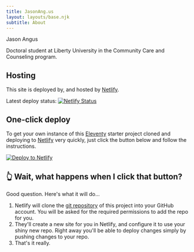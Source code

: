 ```yaml
---
title: JasonAng.us
layout: layouts/base.njk
subtitle: About
---
```


Jason Angus

Doctoral student at Liberty University in the Community Care and Counseling program.


## Hosting

This site is deployed by, and hosted by [Netlify](https://www.netlify.com).

<div class="nakedLink">

Latest deploy status: [![Netlify Status](https://api.netlify.com/api/v1/badges/056b4a67-70e6-4af4-9be5-dee151b8e906/deploy-status)](https://app.netlify.com/sites/eleventyone/deploys)

</div>

## One-click deploy

To get your own instance of this [Eleventy](https://11ty.io) starter project cloned and deploying to [Netlify](https://www.netlify.com) very quickly, just click the button below and follow the instructions.

<div class="nakedLink">

[![Deploy to Netlify](https://www.netlify.com/img/deploy/button.svg)](https://app.netlify.com/start/deploy?repository=https://github.com/philhawksworth/eleventyone)

</div>

## 👆 Wait, what happens when I click that button?

Good question. Here's what it will do...

1. Netlify will clone the [git repository]({{pkg.repository.url}}) of this project into your GitHub account. You will be asked for the required permissions to add the repo for you.
2. They'll create a new site for you in Netlify, and configure it to use your shiny new repo. Right away you'll be able to deploy changes simply by pushing changes to your repo.
3. That's it really.
